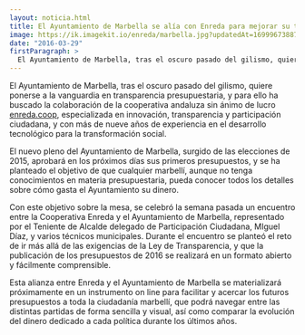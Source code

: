 ```yaml
---
layout: noticia.html
title: El Ayuntamiento de Marbella se alía con Enreda para mejorar su transparencia presupuestaria
image: https://ik.imagekit.io/enreda/marbella.jpg?updatedAt=1699967388723
date: "2016-03-29"
firstParagraph: >
  El Ayuntamiento de Marbella, tras el oscuro pasado del gilismo, quiere ponerse a la vanguardia en transparencia presupuestaria, y para ello ha buscado la colaboración de la cooperativa andaluza sin ánimo de lucro enreda.coop, especializada en innovación, transparencia y participación ciudadana, y con más de nueve años de experiencia en el desarrollo tecnológico para la transformación social.
---
```


El Ayuntamiento de Marbella, tras el oscuro pasado del gilismo, quiere ponerse a la vanguardia en transparencia presupuestaria, y para ello ha buscado la colaboración de la cooperativa andaluza sin ánimo de lucro [enreda.coop](http://enreda.coop), especializada en innovación, transparencia y participación ciudadana, y con más de nueve años de experiencia en el desarrollo tecnológico para la transformación social.

El nuevo pleno del Ayuntamiento de Marbella, surgido de las elecciones de 2015, aprobará en los próximos días sus primeros presupuestos, y se ha planteado el objetivo de que cualquier marbellí, aunque no tenga conocimientos en materia presupuestaria, pueda conocer todos los detalles sobre cómo gasta el Ayuntamiento su dinero. 

Con este objetivo sobre la mesa, se celebró la semana pasada un encuentro entre la Cooperativa Enreda y el Ayuntamiento de Marbella, representado por el Teniente de Alcalde delegado de Participación Ciudadana, MIguel Díaz, y varios técnicos municipales. Durante el encuentro se planteó el reto de ir más allá de las exigencias de la Ley de Transparencia, y que la publicación de los presupuestos de 2016 se realizará en un formato  abierto y fácilmente comprensible.

Esta alianza entre Enreda y el Ayuntamiento de Marbella se materializará  próximamente en un instrumento on line para  facilitar y acercar los futuros presupuestos a toda la ciudadanía marbellí, que podrá  navegar entre las distintas partidas de forma sencilla y visual, así como comparar la evolución del dinero dedicado a cada política durante los últimos años.